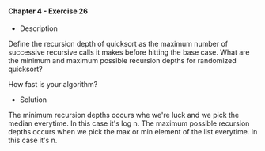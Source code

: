 #### Chapter 4 - Exercise 26

* Description

Define the recursion depth of quicksort as the maximum number of successive
recursive calls it makes before hitting the base case. What are the minimum
and maximum possible recursion depths for randomized quicksort?

How fast is your algorithm?

* Solution

The minimum recursion depths occurs whe we're luck and we pick the median everytime. In this case it's log n.
The maximum possible recursion depths occurs when we pick the max or min element of the list everytime. In this case it's n.